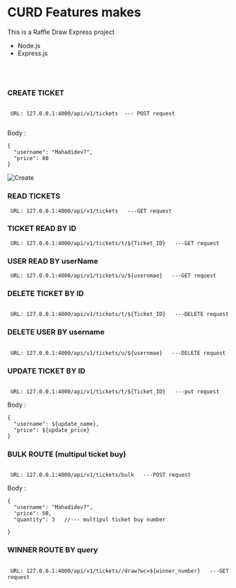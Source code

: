 
# CURD Features makes
This is a Raffle Draw Express project

* Node.js
* Express.js

<br />
<br />

### CREATE TICKET
```

 URL: 127.0.0.1:4000/api/v1/tickets  --- POST request
 
```

  Body :
  ```
  {
    "username": "Mahadidev7",
    "price": 80
  }
  ```
![Create](https://i.ibb.co/k6C4ddP/Screenshot-1.png)

### READ TICKETS
```
 URL: 127.0.0.1:4000/api/v1/tickets   ---GET request

```

### TICKET READ BY ID
```
 URL: 127.0.0.1:4000/api/v1/tickets/t/${Ticket_ID}   ---GET request

```

### USER READ BY userName

```
 URL: 127.0.0.1:4000/api/v1/tickets/u/${usernmae}   ---GET request

```

### DELETE TICKET BY ID
```

 URL: 127.0.0.1:4000/api/v1/tickets/t/${Ticket_ID}   ---DELETE request

```

### DELETE USER BY username
```

 URL: 127.0.0.1:4000/api/v1/tickets/u/${usernmae}   ---DELETE request

```

### UPDATE TICKET BY ID
```

 URL: 127.0.0.1:4000/api/v1/tickets/t/${Ticket_ID}   ---put request

```
 Body :
  ```
  {
    "username": ${update_name},
    "price": ${update_price}
  }
 ```
 

### BULK ROUTE (multipul ticket buy)
```

 URL: 127.0.0.1:4000/api/v1/tickets/bulk   ---POST request

```
 Body :
  ```
  {
    "username": "Mahadidev7",
    "price": 50,
    "quantity": 3   //--- multipul ticket buy number
    
  }
 ```

### WINNER ROUTE BY query
```

 URL: 127.0.0.1:4000/api/v1/tickets//draw?wc=${winner_number}   ---GET request

```







